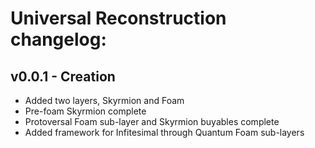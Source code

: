 # Universal Reconstruction changelog:

## v0.0.1 - Creation
- Added two layers, Skyrmion and Foam
- Pre-foam Skyrmion complete
- Protoversal Foam sub-layer and Skyrmion buyables complete
- Added framework for Infitesimal through Quantum Foam sub-layers